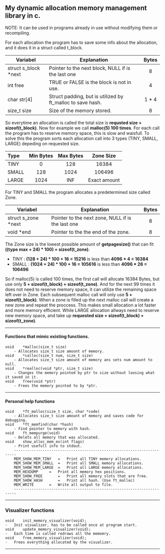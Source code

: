 
##	My dynamic allocation memory management library in c.

NOTE: It can be used in programs already in use without modifying them or recompiling.

For each allocation the program has to save some info about the allocation, and it does it in a struct called t_block.

|Variabel				|Explanation												|Bytes	|
|---					|---														|:---:	|
|struct s_block *next	|Pointer to the next block, NULL if is the last one			|	8	|
|int free				|TRUE or FALSE is the block is not in use.					|4		|
|char str[4]			|Struct padding, but is utilized by ft_malloc to save hash.	|1 * 4	|
|size_t size			|Size of the memory stored.									|8		|

So everytime an allocation is called the total size is __requsted size + sizeof(t_block)__.
Now for example we call __malloc(5) 100 times__.
For each call the program has to reserve memory space, this is slow and waisfull.
To solve this the program sorts each allocation call into 3 types (TINY, SMALL, LARGE) depeding on requested size.

|Type			|	Min Bytes	|	Max Bytes	|	Zone Size	|
|:--------------|:-------------:|:-------------:|:-------------:|
|	TINY		|	0			|		128		|	16384		|
|	SMALL		|	128			|		1024	|	106496		|
|	LARGE		|	1024		|		INF		|	Exact amount|

For TINY and SMALL the program allocates a predetermined size called Zone.

|Variabel				|Explanation												|Bytes	|
|---					|---														|:---:	|
|struct s_zone *next	|Pointer to the next zone, NULL if is the last one			|	8	|
|void *end				|Pointer to the the end of the zone.						|	8	|

The Zone size is the lowest possible amount of __getpagesize()__ that can fit __((type max + 24) * 100) + sizeof(t_zone)__.
-	TINY : **(128 + 24) * 100 + 16 = 15216** is less than **4096 * 4 = 16384**
-	SMALL : **(1024 + 24) * 100 + 16 = 105616** is less than **4096 * 26 = 106496**


So if malloc(5) is called 100 times, the first call will allocate 16384 Bytes, but use only __5 + sizeof(t_block) + sizeof(t_zone)__.
And for the next 99 times it does not need to reserve memory space, it can utilize the remaining space left over in Zone.
Each subsequent malloc call will only use __5 + sizeof(t_block)__.
When a zone is filled up the next malloc call will create a new zone and repeat the proccess.
This makes small allocation a lot faster and more memory efficient.
While LARGE allocation allways need to reserve new memory space, and take up __requested size + sizeof(t_block) + sizeof(t_zone)__.

---
####	Functions that mimic existing functions.
	void	*malloc(size_t size)
		- Allocates size_t size amount of memory.
	void	*calloc(size_t num, size_t size)
		- Allocates size_t size amount of memory ans sets num amount to null.
	void	*realloc(void *ptr, size_t size)
		- Changes the memory pointed by ptr to size without loosing what it saved in it.
	void	free(void *ptr)
		- Frees the memory pointed to by *ptr.
---
####	Personal help functions
	void	*ft_malloc(size_t size, char *code)
		- Allocates size_t size amount of memory and saves code for debugging.
	void	*ft_memfind(char *hash)
		- Find pointer to memory with hash.
	void	ft_mempurge(void)
		- Delets all memory that was allocated.
	void	show_alloc_mem_ex(int flags)
		- Print usefull info to stdout.
		-----------------------------------------------------------------------
		MEM_SHOW_MEM_TINY	=	Print all TINY memory allocations.	
		MEM_SHOW_MEM_SMALL	=	Print all SMALL memory allocations.
		MEM_SHOW_MEM_LARGE	=	Print all LARGE memory allocations.
		MEM_HEXDUMP		=	Print all memory hex positions.	
		MEM_SHOW_FREE		=	Print all memory slots that are free.
		MEM_SHOW_HASH		=	Print all hash. (Use ft_malloc)	
		MEM_WRITE		=	Write all output to file.			
		-----------------------------------------------------------------------

---
###		Visualizer functions
	void	init_memory_visualizer(void);
	-	Init visualizer, has to be called once at program start.
	void	update_memory_visualizer(void);
	-	Each time is called redraws all the memomry.
	void	free_memory_visualizer(void);
	-	Frees everything allocated by the visualizer.
---
